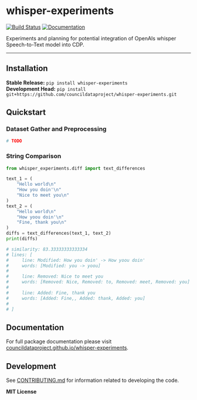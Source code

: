 # whisper-experiments

[![Build Status](https://github.com/councildataproject/whisper-experiments/workflows/CI/badge.svg)](https://github.com/councildataproject/whisper-experiments/actions)
[![Documentation](https://github.com/councildataproject/whisper-experiments/workflows/Documentation/badge.svg)](https://councildataproject.github.io/whisper-experiments)

Experiments and planning for potential integration of OpenAIs whisper Speech-to-Text model into CDP.

---

## Installation

**Stable Release:** `pip install whisper-experiments`<br>
**Development Head:** `pip install git+https://github.com/councildataproject/whisper-experiments.git`

## Quickstart

### Dataset Gather and Preprocessing

```python
# TODO
```

### String Comparison

```python
from whisper_experiments.diff import text_differences

text_1 = (
    "Hello world\n"
    "How you doin'\n"
    "Nice to meet you\n"
)
text_2 = (
    "Hello world\n"
    "How yoou doin'\n"
    "Fine, thank you\n"
)
diffs = text_differences(text_1, text_2)
print(diffs)

# similarity: 83.33333333333334
# lines: [
#     line: Modified: How you doin' -> How yoou doin'
#     words: [Modified: you -> yoou]
# 
#     line: Removed: Nice to meet you
#     words: [Removed: Nice, Removed: to, Removed: meet, Removed: you]
# 
#     line: Added: Fine, thank you
#     words: [Added: Fine,, Added: thank, Added: you]
#
# ]
```

## Documentation

For full package documentation please visit [councildataproject.github.io/whisper-experiments](https://councildataproject.github.io/whisper-experiments).

## Development

See [CONTRIBUTING.md](CONTRIBUTING.md) for information related to developing the code.

**MIT License**

